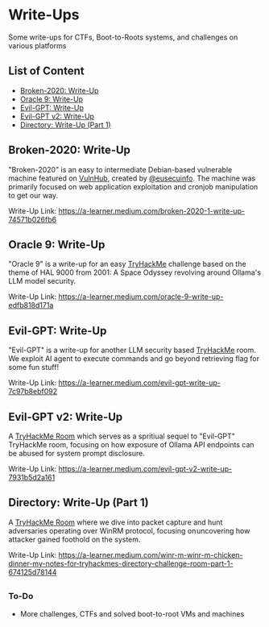 # Write-Ups
Some write-ups for CTFs, Boot-to-Roots systems, and challenges on various platforms

## List of Content
* [Broken-2020: Write-Up](#broken-2020-write-up)
* [Oracle 9: Write-Up](#oracle-9-write-up)
* [Evil-GPT: Write-Up](#evil-gpt-write-up)
* [Evil-GPT v2: Write-Up](#evil-gpt-v2-write-up)
* [Directory: Write-Up (Part 1)](#directory-write-up-part-1)

## Broken-2020: Write-Up

"Broken-2020" is an easy to intermediate Debian-based vulnerable machine featured on [VulnHub](https://www.vulnhub.com/entry/broken-2020-1,470/), created by [@eusecuinfo](https://x.com/EuSecuinfo). The machine was primarily focused on web application exploitation and cronjob manipulation to get our way.

Write-Up Link: https://a-learner.medium.com/broken-2020-1-write-up-74571b026fb6

## Oracle 9: Write-Up

"Oracle 9" is a write-up for an easy [TryHackMe](https://tryhackme.com/room/oracle9) challenge based on the theme of HAL 9000 from 2001: A Space Odyssey revolving around Ollama's LLM model security.

Write-Up Link: https://a-learner.medium.com/oracle-9-write-up-edfb818d171a

## Evil-GPT: Write-Up

"Evil-GPT" is a write-up for another LLM security based [TryHackMe](https://tryhackme.com/room/hfb1evilgpt) room. We exploit AI agent to execute commands and go beyond retrieving flag for some fun stuff!

Write-Up Link: https://a-learner.medium.com/evil-gpt-write-up-7c97b8ebf092

## Evil-GPT v2: Write-Up

A [TryHackMe Room](https://tryhackme.com/room/hfb1evilgptv2) which serves as a spritiual sequel to "Evil-GPT" TryHackMe room, focusing on how exposure of Ollama API endpoints can be abused for system prompt disclosure.

Write-Up Link: https://a-learner.medium.com/evil-gpt-v2-write-up-7931b5d2a161

## Directory: Write-Up (Part 1)

A [TryHackMe Room](https://tryhackme.com/room/directorydfirroom) where we dive into packet capture and hunt adversaries operating over WinRM protocol, focusing on uncovering how attacker gained foothold on the system.

Write-Up Link: https://a-learner.medium.com/winr-m-winr-m-chicken-dinner-my-notes-for-tryhackmes-directory-challenge-room-part-1-674125d78144

##

### To-Do

* More challenges, CTFs and solved boot-to-root VMs and machines
